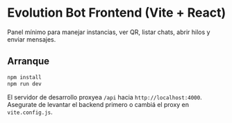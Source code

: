# Evolution Bot Frontend (Vite + React)

Panel mínimo para manejar instancias, ver QR, listar chats, abrir hilos y enviar mensajes.

## Arranque

```bash
npm install
npm run dev
```

El servidor de desarrollo proxyea `/api` hacia `http://localhost:4000`.
Asegurate de levantar el backend primero o cambiá el proxy en `vite.config.js`.
